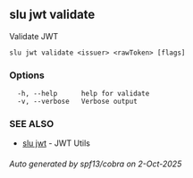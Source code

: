 ## slu jwt validate

Validate JWT

```
slu jwt validate <issuer> <rawToken> [flags]
```

### Options

```
  -h, --help      help for validate
  -v, --verbose   Verbose output
```

### SEE ALSO

* [slu jwt](slu_jwt.md)	 - JWT Utils

###### Auto generated by spf13/cobra on 2-Oct-2025

